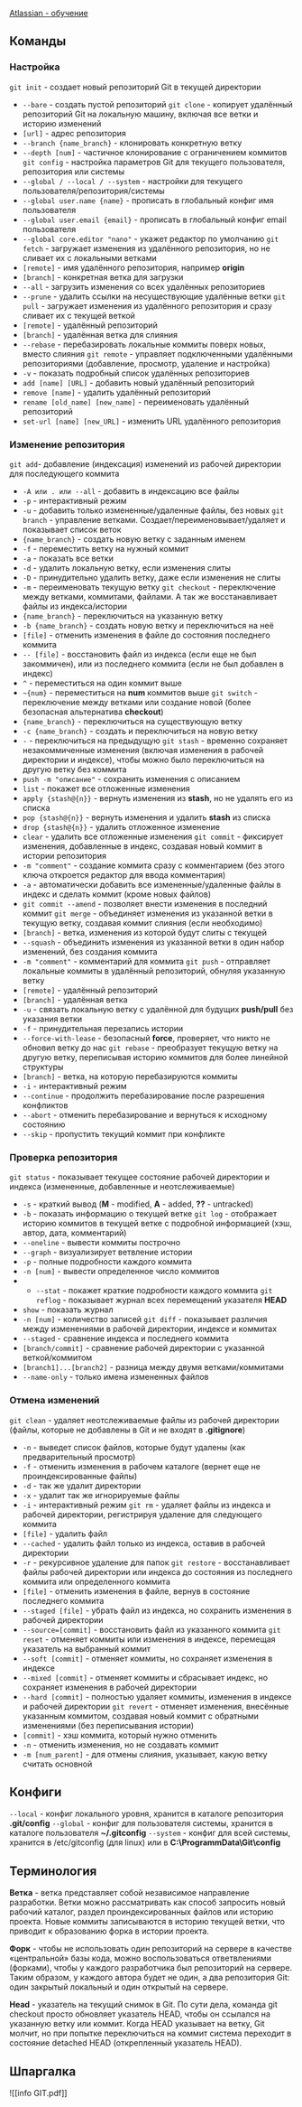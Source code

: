 [Atlassian - обучение](https://www.atlassian.com/ru/git/glossary#commands)
## Команды
### Настройка
`git init` - создает новый репозиторий Git в текущей директории
- `--bare` - создать пустой репозиторий
`git clone` - копирует удалённый репозиторий Git на локальную машину, включая все ветки и историю изменений
- `[url]` - адрес репозитория
- `--branch {name_branch}` - клонировать конкретную ветку
- `--depth [num]` - частичное клонирование с ограничением коммитов
`git config` - настройка параметров Git для текущего пользователя, репозитория или системы
- `--global / --local / --system` - настройки для текущего пользователя/репозитория/системы
- `--global user.name {name}` - прописать в глобальный конфиг имя пользователя
- `--global user.email {email}` - прописать в глобальный конфиг email пользователя
- `--global core.editor "nano"` - укажет редактор по умолчанию
`git fetch` - загружает изменения из удалённого репозитория, но не сливает их с локальными ветками
- `[remote]` - имя удалённого репозитория, например **origin**
- `[branch]` - конкретная ветка для загрузки
- `--all` - загрузить изменения со всех удалённых репозиториев
- `--prune` - удалить ссылки на несуществующие удалённые ветки
`git pull` - загружает изменения из удалённого репозитория и сразу сливает их с текущей веткой
- `[remote]` - удалённый репозиторий
- `[branch]` - удалённая ветка для слияния
- `--rebase` - перебазировать локальные коммиты поверх новых, вместо слияния
`git remote` - управляет подключенными удалёнными репозиториями (добавление, просмотр, удаление и настройка)
- `-v` - показать подробный список удалённых репозиториев
- `add [name] [URL]` - добавить новый удалённый репозиторий
- `remove [name]` - удалить удалённый репозиторий
- `rename [old_name] [new_name]` - переименовать удалённый репозиторий
- `set-url [name] [new_URL]` - изменить URL удалённого репозитория
### Изменение репозитория
`git add`- добавление (индексация) изменений из рабочей директории для последующего коммита
- `-A или . или --all` - добавить в индексацию все файлы
- `-p` - интерактивный режим
- `-u` - добавить только измененные/удаленные файлы, без новых
`git branch` - управление ветками. Создает/переименовывает/удаляет и показывает список веток
- `{name_branch}` - создать новую ветку с заданным именем
- `-f` - переместить ветку на нужный коммит
- `-a` - показать все ветки
- `-d` - удалить локальную ветку, если изменения слиты
- `-D` - принудительно удалить ветку, даже если изменения не слиты
- `-m` - переименовать текущую ветку
`git checkout` - переключение между ветками, коммитами, файлами. А так же восстанавливает файлы из индекса/истории
- `{name_branch}` - переключиться на указанную ветку
- `-b {name_branch}` - создать новую ветку и переключиться на неё
- `[file]` - отменить изменения в файле до состояния последнего коммита
- `-- [file]` - восстановить файл из индекса (если еще не был закоммичен), или из последнего коммита (если не был добавлен в индекс)
- `^` - переместиться на один коммит выше
- `~{num}` - переместиться на **num** коммитов выше
`git switch` - переключение между ветками или создание новой (более безопасная альтернатива **checkout**)
- `{name_branch}` - переключиться на существующую ветку
- `-c {name_branch}` - создать и переключиться на новую ветку
- `-` - переключиться на предыдущую
`git stash` - временно сохраняет незакоммиченные изменения (включая изменения в рабочей директории и индексе), чтобы можно было переключиться на другую ветку без коммита
- `push -m "описание"` - сохранить изменения с описанием
- `list` - покажет все отложенные изменения
- `apply {stash@{n}}` - вернуть изменения из **stash**, но не удалять его из списка
- `pop {stash@{n}}` - вернуть изменения и удалить **stash** из списка
- `drop {stash@{n}}` - удалить отложенное изменение
- `clear` - удалить все отложенные изменения
`git commit` - фиксирует изменения, добавленные в индекс, создавая новый коммит в истории репозитория
-  `-m "comment"` - создание коммита сразу с комментарием (без этого ключа откроется редактор для ввода комментария)
- `-a` - автоматически добавить все измененные/удаленные файлы в индекс и сделать коммит (кроме новых файлов)
- `git commit --amend` - позволяет внести изменения в последний коммит
`git merge` - объединяет изменения из указанной ветки в текущую ветку, создавая коммит слияния (если необходимо)
- `[branch]` - ветка, изменения из которой будут слиты с текущей
- `--squash` - объединить изменения из указанной ветки в один набор изменений, без создания коммита
- `-m "comment"` - комментарий для коммита
`git push` - отправляет локальные коммиты в удалённый репозиторий, обнуляя указанную ветку
- `[remote]` - удалённый репозиторий
- `[branch]` - удалённая ветка
- `-u` - связать локальную ветку с удалённой для будущих **push/pull** без указания ветки
- `-f` - принудительная перезапись истории
- `--force-with-lease` - безопасный **force**, проверяет, что никто не обновил ветку до нас
`git rebase` - преобразует текущую ветку на другую ветку, переписывая историю коммитов для более линейной структуры
- `[branch]` - ветка, на которую перебазируются коммиты
- `-i` - интерактивный режим
- `--continue` - продолжить перебазирование после разрешения конфликтов
- `--abort` - отменить перебазирование и вернуться к исходному состоянию
- `--skip` - пропустить текущий коммит при конфликте
### Проверка репозитория
`git status` - показывает текущее состояние рабочей директории и индекса (измененные, добавленные и неотслеживаемые)
- `-s` - краткий вывод (**M** - modified, **A** - added, **??** - untracked)
- `-b` - показать информацию о текущей ветке
`git log` - отображает историю коммитов в текущей ветке с подробной информацией (хэш, автор, дата, комментарий)
- `--oneline` - вывести коммиты построчно
- `--graph` - визуализирует ветвление истории
- `-p` - полные подробности каждого коммита
- `-n [num]` - вывести определенное число коммитов
- - `--stat` - покажет краткие подробности каждого коммита
`git reflog` - показывает журнал всех перемещений указателя **HEAD**
- `show` - показать журнал
- `-n [num]` - количество записей
`git diff` - показывает различия между изменениями в рабочей директории, индексе и коммитах
- `--staged` - сравнение индекса и последнего коммита
- `[branch/commit]` - сравнение рабочей директории с указанной веткой/коммитом
- `[branch1]...[branch2]` - разница между двумя ветками/коммитами
- `--name-only` - только имена измененных файлов
### Отмена изменений
`git clean` - удаляет неотслеживаемые файлы из рабочей директории (файлы, которые не добавлены в Git и не входят в **.gitignore**)
- `-n` - выведет список файлов, которые будут удалены (как предварительный просмотр)
- `-f` - отменить изменения в рабочем каталоге (вернет еще не проиндексированные файлы)
- `-d` - так же удалит директории
- `-x` - удалит так же игнорируемые файлы
- `-i` - интерактивный режим
`git rm` - удаляет файлы из индекса и рабочей директории, регистрируя удаление для следующего коммита
- `[file]` - удалить файл
- `--cached` - удалить файл только из индекса, оставив в рабочей директории
- `-r` - рекурсивное удаление для папок
`git restore` - восстанавливает файлы рабочей директории или индекса до состояния из последнего коммита или определенного коммита
- `[file]` - отменить изменения в файле, вернув в состояние последнего коммита
- `--staged [file]` - убрать файл из индекса, но сохранить изменения в рабочей директории
- `--source=[commit]` - восстановить файл из указанного коммита
`git reset` - отменяет коммиты или изменения в индексе, перемещая указатель на выбранный коммит
- `--soft [commit]` - отменяет коммиты, но сохраняет изменения в индексе
- `--mixed [commit]` - отменяет коммиты и сбрасывает индекс, но сохраняет изменения в рабочей директории
- `--hard [commit]` - полностью удаляет коммиты, изменения в индексе и рабочей директории
`git revert` - отменяет изменения, внесённые указанным коммитом, создавая новый коммит с обратными изменениями (без переписывания истории)
- `[commit]` - хэш коммита, который нужно отменить
- `-n` - отменить изменения, но не создавать коммит
- `-m [num_parent]` - для отмены слияния, указывает, какую ветку считать основной

## Конфиги
`--local` - конфиг локального уровня, хранится в каталоге репозитория **.git/config**
`--global` - конфиг для пользователя системы, хранится в каталоге пользователя **~/.gitconfig**
`--system` - конфиг для всей системы, хранится в /etc/gitconfig (для linux) или в **C:\ProgrammData\Git\config**

## Терминология
**Ветка** - ветка представляет собой независимое направление разработки. Ветки можно рассматривать как способ запросить новый рабочий каталог, раздел проиндексированных файлов или историю проекта. Новые коммиты записываются в историю текущей ветки, что приводит к образованию форка в истории проекта.

**Форк** - чтобы не использовать один репозиторий на сервере в качестве «центральной» базы кода, можно воспользоваться ответвлениями (форками), чтобы у каждого разработчика был репозиторий на сервере. Таким образом, у каждого автора будет не один, а два репозитория Git: один закрытый локальный и один открытый на сервере.

**Head** - указатель на текущий снимок в Git. По сути дела, команда git checkout просто обновляет указатель HEAD, чтобы он ссылался на указанную ветку или коммит. Когда HEAD указывает на ветку, Git молчит, но при попытке переключиться на коммит система переходит в состояние detached HEAD (открепленный указатель HEAD).
## Шпаргалка

![[info GIT.pdf]]